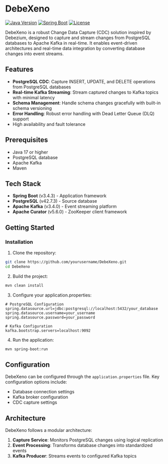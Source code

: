 # DebeXeno

[![Java Version](https://img.shields.io/badge/Java-17-blue.svg)](https://www.oracle.com/java/technologies/javase/jdk17-archive-downloads.html)
[![Spring Boot](https://img.shields.io/badge/Spring%20Boot-3.4.3-brightgreen.svg)](https://spring.io/projects/spring-boot)
[![License](https://img.shields.io/badge/License-MIT-yellow.svg)](LICENSE)

DebeXeno is a robust Change Data Capture (CDC) solution inspired by Debezium, designed to capture and stream changes from PostgreSQL databases to Apache Kafka in real-time. It enables event-driven architectures and real-time data integration by converting database changes into event streams.

## Features
- **PostgreSQL CDC**: Capture INSERT, UPDATE, and DELETE operations from PostgreSQL databases
- **Real-time Kafka Streaming**: Stream captured changes to Kafka topics with minimal latency
- **Schema Management**: Handle schema changes gracefully with built-in schema versioning
- **Error Handling**: Robust error handling with Dead Letter Queue (DLQ) support
- High availability and fault tolerance

## Prerequisites

- Java 17 or higher
- PostgreSQL database
- Apache Kafka
- Maven

## Tech Stack

- **Spring Boot** (v3.4.3) - Application framework
- **PostgreSQL** (v42.7.3) - Source database
- **Apache Kafka** (v3.4.0) - Event streaming platform
- **Apache Curator** (v5.6.0) - ZooKeeper client framework

## Getting Started

### Installation

1. Clone the repository:
```bash
git clone https://github.com/yourusername/DebeXeno.git
cd DebeXeno
```

2. Build the project:
```bash
mvn clean install
```

3. Configure your application.properties:
```properties
# PostgreSQL Configuration
spring.datasource.url=jdbc:postgresql://localhost:5432/your_database
spring.datasource.username=your_username
spring.datasource.password=your_password

# Kafka Configuration
kafka.bootstrap.servers=localhost:9092
```

4. Run the application:
```bash
mvn spring-boot:run
```

## Configuration

DebeXeno can be configured through the `application.properties` file. Key configuration options include:

- Database connection settings
- Kafka broker configuration
- CDC capture settings


## Architecture

DebeXeno follows a modular architecture:

1. **Capture Service**: Monitors PostgreSQL changes using logical replication
2. **Event Processing**: Transforms database changes into standardized events
3. **Kafka Producer**: Streams events to configured Kafka topics

